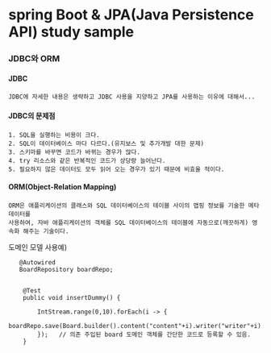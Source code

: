 # spring Boot & JPA(Java Persistence API) study sample  

### JDBC와 ORM

#### JDBC
    JDBC에 자세한 내용은 생략하고 JDBC 사용을 지양하고 JPA를 사용하는 이유에 대해서...

#### JDBC의 문제점
    1. SQL을 실행하는 비용이 크다.
    2. SQL이 데이터베이스 마다 다르다.(유지보스 및 추가개발 대한 문제)
    3. 스키마를 바꾸면 코드가 바뀌는 경우가 많다.
    4. try 리소스와 같은 반복적인 코드가 상당량 늘어난다.
    5. 필요하지 않은 데이터도 모두 읽어 오는 경우가 있기 때문에 비효율 적이다. 


#### ORM(Object-Relation Mapping)
    ORM은 애플리케이션의 클래스와 SQL 데이터베이스의 테이블 사이의 맵핑 정보를 기술한 메타데이터를
    사용하여, 자바 애플리케이션의 객체를 SQL 데이터베이스의 테이블에 자동으로(깨끗하게) 영속화 해주는 기술이다.

도메인 모델 사용예)
```
   @Autowired
   BoardRepository boardRepo; 

    
    @Test
    public void insertDummy() {

        IntStream.range(0,10).forEach(i -> {
            boardRepo.save(Board.builder().content("content"+i).writer("writer"+i).title("title"+i).build());
        });   // 의존 주입된 board 도메인 객체를 간단한 코드로 등록할 수 있음.                   
    }
```




